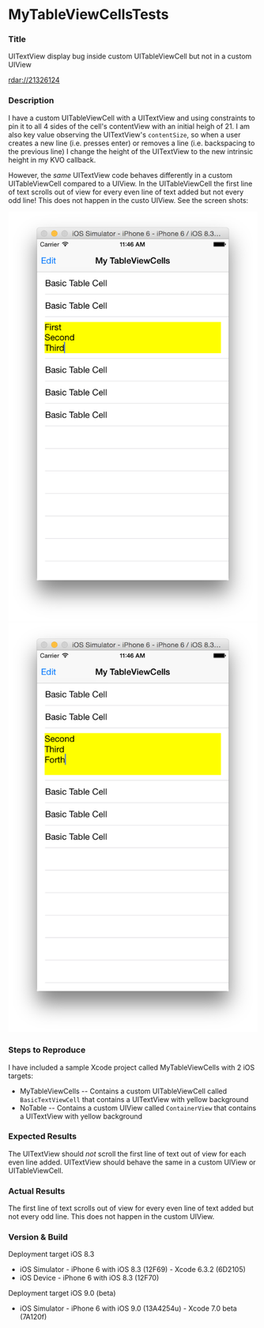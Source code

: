 # MyTableViewCellsTests

### Title

UITextView display bug inside custom UITableViewCell but not in a custom UIView

[rdar://21326124](http://openradar.appspot.com/21326124)

### Description

I have a custom UITableViewCell with a UITextView and using constraints to pin it to all 4 sides of the cell's contentView with an initial heigh of 21.  I am also key value observing the UITextView's `contentSize`, so when a user creates a new line (i.e. presses enter) or removes a line (i.e. backspacing to the previous line) I change the height of the UITextView to the new intrinsic height in my KVO callback.

However, the *same* UITextView code behaves differently in a custom UITableViewCell compared to a UIView.  In the UITableViewCell the first line of text scrolls out of view for every even line of text added but not every odd line!  This does not happen in the custo UIView.  See the screen shots:

![Odd Line - Good](https://github.com/king7532/MyTableViewCells/blob/master/OddLine-Good.png)
![Even Line - Bad](https://github.com/king7532/MyTableViewCells/blob/master/EvenLine-Bad.png)

### Steps to Reproduce

I have included a sample Xcode project called MyTableViewCells with 2 iOS targets:
* MyTableViewCells -- Contains a custom UITableViewCell called `BasicTextViewCell` that contains a UITextView with yellow background
* NoTable -- Contains a custom UIView called `ContainerView` that contains a UITextView with yellow background

### Expected Results

The UITextView should *not* scroll the first line of text out of view for each even line added.  UITextView should behave the same in a custom UIView or UITableViewCell.

### Actual Results

The first line of text scrolls out of view for every even line of text added but not every odd line.  This does not happen in the custom UIView.

### Version & Build

Deployment target iOS 8.3
* iOS Simulator - iPhone 6 with iOS 8.3 (12F69) - Xcode 6.3.2 (6D2105)
* iOS Device - iPhone 6 with iOS 8.3 (12F70)

Deployment target iOS 9.0 (beta) 
* iOS Simulator - iPhone 6 with iOS 9.0 (13A4254u) - Xcode 7.0 beta (7A120f)
